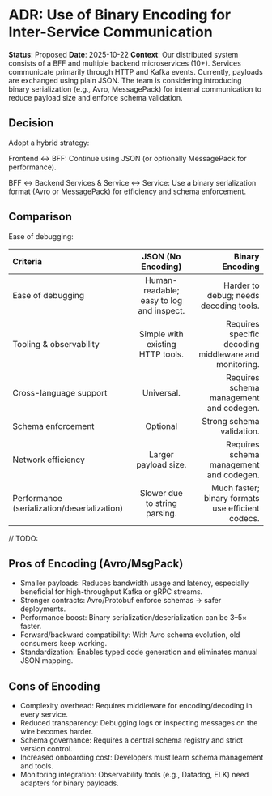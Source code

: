 # ADR: Use of Binary Encoding for Inter-Service Communication

**Status**: Proposed
**Date**: 2025-10-22
**Context**:
Our distributed system consists of a BFF and multiple backend microservices (10+). Services communicate primarily through HTTP and Kafka events. Currently, payloads are exchanged using plain JSON. The team is considering introducing binary serialization (e.g., Avro, MessagePack) for internal communication to reduce payload size and enforce schema validation.


## Decision
Adopt a hybrid strategy:

Frontend ↔ BFF: Continue using JSON (or optionally MessagePack for performance).

BFF ↔ Backend Services & Service ↔ Service: Use a binary serialization format (Avro or MessagePack) for efficiency and schema enforcement.


## Comparison
Ease of debugging:

| Criteria                          | JSON (No Encoding)                       | Binary Encoding |
| :-------------------------------- |:----------------------------------------:| ----------------------:|
| Ease of debugging                 | Human-readable; easy to log and inspect. | Harder to debug; needs decoding tools. |
| Tooling & observability           | Simple with existing HTTP tools.         | Requires specific decoding middleware and monitoring. |
| Cross-language support            | Universal.                               | Requires schema management and codegen. |
| Schema enforcement                | Optional                                 | Strong schema validation. |
| Network efficiency                | Larger payload size.                     | Requires schema management and codegen. |
| Performance (serialization/deserialization)  | Slower due to string parsing. | Much faster; binary formats use efficient codecs. |

// TODO:
## Pros of Encoding (Avro/MsgPack)
- Smaller payloads: Reduces bandwidth usage and latency, especially beneficial for high-throughput Kafka or gRPC streams.
- Stronger contracts: Avro/Protobuf enforce schemas → safer deployments.
- Performance boost: Binary serialization/deserialization can be 3–5× faster.
- Forward/backward compatibility: With Avro schema evolution, old consumers keep working.
- Standardization: Enables typed code generation and eliminates manual JSON mapping.


## Cons of Encoding
- Complexity overhead: Requires middleware for encoding/decoding in every service.
- Reduced transparency: Debugging logs or inspecting messages on the wire becomes harder.
- Schema governance: Requires a central schema registry and strict version control.
- Increased onboarding cost: Developers must learn schema management and tools.
- Monitoring integration: Observability tools (e.g., Datadog, ELK) need adapters for binary payloads.

